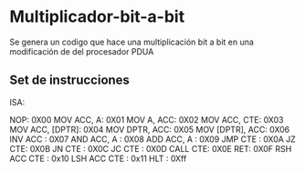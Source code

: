 # Multiplicador-bit-a-bit
Se genera un codigo que hace una multiplicación bit a bit en una modificación de del procesador PDUA
## Set de instrucciones
ISA:

  NOP: 0X00
  MOV ACC, A: 0X01
  MOV A, ACC: 0X02
  MOV ACC, CTE: 0X03
  MOV ACC, [DPTR]: 0X04
  MOV DPTR, ACC: 0X05
  MOV [DPTR], ACC: 0X06
  INV ACC : 0X07
  AND ACC, A : 0X08
  ADD ACC, A : 0X09
  JMP CTE : 0X0A
  JZ CTE: 0X0B
  JN CTE : 0X0C
  JC CTE : 0X0D
  CALL CTE: 0X0E
  RET: 0X0F
  RSH ACC CTE : 0x10 
  LSH ACC CTE : 0x11
  HLT : 0Xff
